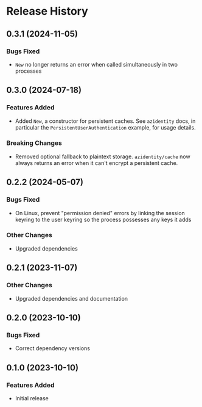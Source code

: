 # Release History

## 0.3.1 (2024-11-05)

### Bugs Fixed
* `New` no longer returns an error when called simultaneously in two processes

## 0.3.0 (2024-07-18)

### Features Added
* Added `New`, a constructor for persistent caches. See `azidentity` docs,
  in particular the `PersistentUserAuthentication` example, for usage details.

### Breaking Changes
* Removed optional fallback to plaintext storage. `azidentity/cache` now
  always returns an error when it can't encrypt a persistent cache.

## 0.2.2 (2024-05-07)

### Bugs Fixed
* On Linux, prevent "permission denied" errors by linking the session keyring
  to the user keyring so the process possesses any keys it adds

### Other Changes
* Upgraded dependencies

## 0.2.1 (2023-11-07)

### Other Changes
* Upgraded dependencies and documentation

## 0.2.0 (2023-10-10)

### Bugs Fixed
* Correct dependency versions

## 0.1.0 (2023-10-10)

### Features Added
* Initial release
